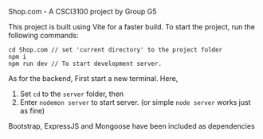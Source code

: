 Shop.com - A CSCI3100 project by Group G5

This project is built using Vite for a faster build.
To start the project, run the following commands:
```
cd Shop.com // set 'current directory' to the project folder
npm i
npm run dev // To start development server.
``` 
As for the backend,
First start a new terminal. 
Here, 
1. Set `cd` to the `server` folder, then
2. Enter `nodemon server` to start server. (or simple `node server` works just as fine)

Bootstrap, ExpressJS and Mongoose have been included as dependencies

